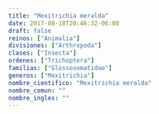 ```yaml
---
title: "Mexitrichia meralda"
date: 2017-08-18T20:46:32-06:00
draft: false
reinos: ["Animalia"]
divisiones: ["Arthropoda"]
clases: ["Insecta"]
ordenes: ["﻿Trichoptera"]
familias: ["Glossosomatidae"]
generos: ["Mexitrichia"]
nombre_cientifico: "Mexitrichia meralda"
nombre_comun: ""
nombre_ingles: ""
---
```

